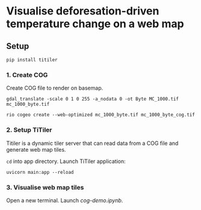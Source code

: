 # Visualise deforesation-driven temperature change on a web map 

## Setup

```
pip install titiler 
```

### 1. Create COG

Create COG file to render on basemap.

```
gdal_translate -scale 0 1 0 255 -a_nodata 0 -ot Byte MC_1000.tif mc_1000_byte.tif

rio cogeo create --web-optimized mc_1000_byte.tif mc_1000_byte_cog.tif
```

### 2. Setup TiTiler 

Titiler is a dynamic tiler server that can read data from a COG file and generate web map tiles.

`cd` into app directory. Launch TiTiler application:

```
uvicorn main:app --reload
```

### 3. Visualise web map tiles

Open a new terminal. Launch *cog-demo.ipynb*. 